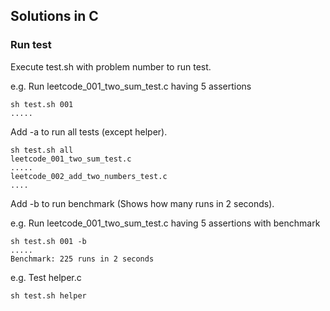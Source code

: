 ## Solutions in C

### Run test
Execute test.sh with problem number to run test.

e.g. Run leetcode_001_two_sum_test.c having 5 assertions
```
sh test.sh 001
.....
```
Add -a to run all tests (except helper).

```
sh test.sh all
leetcode_001_two_sum_test.c 
.....
leetcode_002_add_two_numbers_test.c 
....
```

Add -b to run benchmark (Shows how many runs in 2 seconds).

e.g. Run leetcode_001_two_sum_test.c having 5 assertions with benchmark
```
sh test.sh 001 -b
.....
Benchmark: 225 runs in 2 seconds
```

e.g. Test helper.c
```
sh test.sh helper
```
